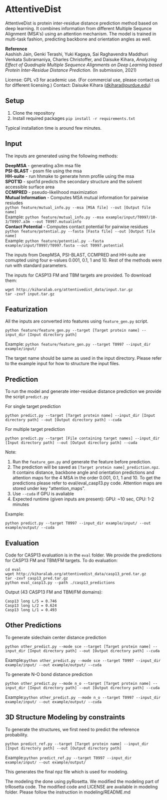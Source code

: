 # AttentiveDist

AttentiveDist is protein inter-residue distance prediction method based on deep learning. It combines information from different Multiple Sequnce Alignment (MSA's) using an attention mechanism.
The model is trained in multi-task fashion, predicting backbone and orientation angles as well.

**Reference**\
Aashish Jain, Genki Terashi, Yuki Kagaya, Sai Raghavendra Maddhuri Venkata Subramaniya, Charles Christoffer, and Daisuke Kihara, *Analyzing Effect of Quadruple Multiple Sequence Alignments on Deep Learning based Protein Inter-Residue Distance Prediction.* (In submission, 2021)

License: GPL v3 for academic use. (For commercial use, please contact us for different licensing.)
Contact: Daisuke Kihara ([dkihara@purdue.edu](mailto:dkihara@purdue.edu))

## Setup
1. Clone the repository
2. Install required packages
	`pip install -r requirements.txt`

Typical installation time is around few minutes.

## Input

The inputs are generated using the following methods:

**DeepMSA** - generating a3m msa file\
**PSI-BLAST** - pssm file using the msa\
**HH-suite** - run hhmake to generate hmm profile using the msa\
**SPOT1D** - spot1d predicts the secondary structure and the solvent accessible surface area\
**CCMPRED** - pseudo-likelihood maximization\
**Mutual Information** - Computes MSA mutual information for pairwise resiudes\
`python feature/mutual_info.py --msa [MSA file] --out [Output file name]`\
Example: `python feature/mutual_info.py --msa example/input/T0997/10-3/T0997.a3m --out T0997.mutualinfo`\
**Contact Potential** - Computes contact potential for pairwise residues\
`python feature/potential.py --fasta [Fasta file] --out [Output file name]`\
Example: `python feature/potential.py --fasta example/input/T0997/T0997.fasta --out T0997.potential`

The inputs from DeepMSA, PSI-BLAST, CCMPRED and HH-suite are comupted using four e-values 0.001, 0.1, 1 and 10. Rest of the methods were run with standard parameters.

The inputs for CASP13 FM and TBM targets are provided. To download them:
```
wget http://kiharalab.org/attentivedist_data/input.tar.gz
tar -zxvf input.tar.gz	
```


## Featurization
All the inputs are converted into features using `feature_gen.py` script.
```
python feature/feature_gen.py --target [Target protein name] --input_dir [Input directory path]
```
Example:
`python feature/feature_gen.py --target T0997 --input_dir example/input/`

The target name should be same as used in the input directory. Please refer to the example input for how to structure the input files.

## Prediction
To run the model and generate inter-residue distance prediction we provide the script `predict.py`

For single target prediction
```
python predict.py --target [Target protein name] --input_dir [Input directory path] --out [Output directory path] --cuda
```
For multiple target prediction
```
python predict.py --target [File containing target names] --input_dir [Input directory path] --out [Output directory path] --cuda
```
Note:
1. Run the `feature_gen.py` and generate the feature before prediction.
2. The prediction will be saved as `[Target protein name]_prediction.npz`. It contains distance, backbone angle and orientation predictions and attention maps for the 4 MSA in the order 0.001, 0.1, 1 and 10. To get the predictions please refer to eval/eval_casp13.py code. Attention maps are stored under key "attention_maps".
3. Use `--cuda` if GPU is avaliable
4. Expected runtime (given inputs are present):
	GPU: ~10 sec,
	CPU: 1-2 minutes

Example:
```	
python predict.py --target T0997 --input_dir example/input/ --out example/output/ --cuda
```

## Evaluation
Code for CASP13 evaluation is in the `eval` folder.
We provide the predictions for CASP13 FM and TBM/FM targets. To do evaluation:
```
cd eval
wget http://kiharalab.org/attentivedist_data/casp13_pred.tar.gz
tar -zxvf casp13_pred.tar.gz
python eval_casp13.py --path ./casp13_predictions
```
Output (43 CASP13 FM and TBM/FM domains):
```
Casp13 long L/5 = 0.746
Casp13 long L/2 = 0.624
Casp13 long L/1 = 0.493
```

## Other Predictions
To generate sidechain center distance prediction
```
python other_predict.py --mode sce --target [Target protein name] --input_dir [Input directory path] --out [Output directory path] --cuda
```
Example:`python other_predict.py --mode sce --target T0997 --input_dir example/input/ --out example/output/ --cuda`

To generate N-O bond distance prediction
```
python other_predict.py --mode n_o --target [Target protein name] --input_dir [Input directory path] --out [Output directory path] --cuda
```
Example:`python other_predict.py --mode n_o --target T0997 --input_dir example/input/ --out example/output/ --cuda`

## 3D Structure Modeling by constraints

To generate the structures, we first need to predict the reference probability.
```
python predict_ref.py --target [Target protein name] --input_dir [Input directory path] --out [Output directory path]
```
Example:`python predict_ref.py --target T0997 --input_dir example/input/ --out example/output/`

This generates the final npz file which is used for modeling.

The modeling the done using pyRosetta. We modified the modeling part of trRosetta code. The modified code and LICENSE are available in modeling folder.
Please follow the instruction in modeling/README.md
